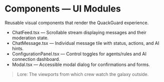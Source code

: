 # Components — UI Modules

Reusable visual components that render the QuackGuard experience.

- ChatFeed.tsx — Scrollable stream displaying messages and their moderation state.
- ChatMessage.tsx — Individual message tile with status, actions, and AI hints.
- ConfigurationPanel.tsx — Control toggles for agents/rules and AI connection dashboard.
- Modal.tsx — Accessible modal dialog for confirmations and forms.

> Lore: The viewports from which crew watch the galaxy outside.